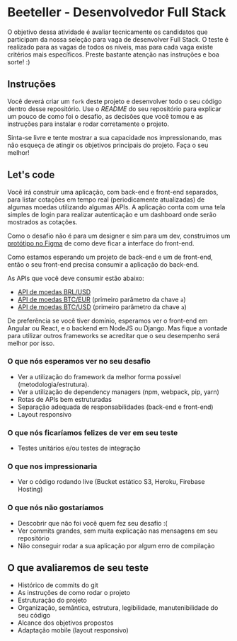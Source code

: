 # Beeteller - Desenvolvedor Full Stack

O objetivo dessa atividade é avaliar tecnicamente os candidatos que participam da nossa seleção para vaga de desenvolver Full Stack. O teste é realizado para as vagas de todos os níveis, mas para cada vaga existe critérios mais específicos. 
Preste bastante atenção nas instruções e boa sorte! :)


## Instruções

Você deverá criar um `fork` deste projeto e desenvolver todo o seu código dentro desse repositório. Use o *README* do seu repositório para explicar um pouco de como foi o desafio, as decisões que você tomou e as instruções para instalar e rodar corretamente o projeto.

Sinta-se livre e tente mostrar a sua capacidade nos impressionando, mas não esqueça de atingir os objetivos principais do projeto. Faça o seu melhor!

## Let's code

Você irá construir uma aplicação, com back-end e front-end separados, para listar cotações em tempo real (periodicamente atualizadas) de algumas moedas utilizando algumas APIs. A aplicação conta com uma tela simples de login para realizar autenticação e um dashboard onde serão mostrados as cotações.

Como o desafio não é para um designer e sim para um dev, construimos um [protótipo no Figma](https://www.figma.com/file/k7SF69GbpxkgtbaPaSISow/Case?node-id=0%3A1) de como deve ficar a interface do front-end.

Como estamos esperando um projeto de back-end e um de front-end, então o seu front-end precisa consumir a aplicação do back-end.

As APIs que você deve consumir estão abaixo:

* [API de moedas BRL/USD](https://docs.awesomeapi.com.br/api-de-moedas)
* [API de moedas BTC/EUR](https://api.kraken.com/0/public/Ticker?pair=XBTeur) (primeiro parâmetro da chave `a`)
* [API de moedas BTC/USD](https://api.kraken.com/0/public/Ticker?pair=XBTusd) (primeiro parâmetro da chave `a`)

De preferência se você tiver domínio, esperamos ver o front-end em Angular ou React, e o backend em NodeJS ou Django. Mas fique a vontade para utilizar outros frameworks se acreditar que o seu desempenho será melhor por isso.


### O que nós esperamos ver no seu desafio

* Ver a utilização do framework da melhor forma possível (metodologia/estrutura).
* Ver a utilização de dependency managers (npm, webpack, pip, yarn)
* Rotas de APIs bem estruturadas
* Separação adequada de responsabilidades (back-end e front-end)
* Layout responsivo

### O que nós ficaríamos felizes de ver em seu teste

* Testes unitários e/ou testes de integração

### O que nos impressionaria

* Ver o código rodando live (Bucket estático S3, Heroku, Firebase Hosting)

### O que nós não gostaríamos

* Descobrir que não foi você quem fez seu desafio :(
* Ver commits grandes, sem muita explicação nas mensagens em seu repositório 
* Não conseguir rodar a sua aplicação por algum erro de compilação

## O que avaliaremos de seu teste

* Histórico de commits do git
* As instruções de como rodar o projeto
* Estruturação do projeto
* Organização, semântica, estrutura, legibilidade, manutenibilidade do seu código
* Alcance dos objetivos propostos
* Adaptação mobile (layout responsivo)
